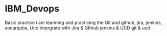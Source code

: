 # IBM_Devops
Basic practice
i am learining and practicing the Git and github, jira, jenkins, sonarqube, Ucd
intergrate with Jira & GIthub
jenkins & UCD
git & ucd
